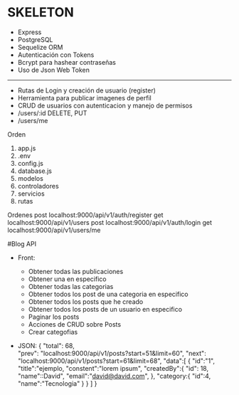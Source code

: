 # SKELETON

- Express
- PostgreSQL
- Sequelize ORM 
- Autenticación con Tokens
- Bcrypt para hashear contraseñas
- Uso de Json Web Token

---

- Rutas de Login y creación de usuario (register)
- Herramienta para publicar imagenes de perfil
- CRUD de usuarios con autenticacion y manejo de permisos
- /users/:id DELETE, PUT
- /users/me

Orden
1. app.js
2. .env
3. config.js
4. database.js
5. modelos
6. controladores
7. servicios
8. rutas

Ordenes
post localhost:9000/api/v1/auth/register
get localhost:9000/api/v1/users
post localhost:9000/api/v1/auth/login
get localhost:9000/api/v1/users/me

#Blog API
- Front:
    - Obtener todas las publicaciones
    - Obtener una en especifico
    - Obtener todas las categorias
    - Obtener todos los post de una categoria en especifico
    - Obtener todos los posts que he creado
    - Obtener todos los posts de un usuario en especifico
    - Paginar los posts
    - Acciones de CRUD sobre Posts
    - Crear categofias


- JSON:
    {
        "total": 68,    
        "prev": "localhost:9000/api/v1/posts?start=51&limit=60",
        "next": "localhost:9000/api/v1/posts?start=61&limit=68",
        "data":[
            {
                "id":"1",
                "title":"ejemplo,
                "constent":"lorem ipsum",
                "createdBy":{
                    "id": 18,
                    "name"::David",
                    "email":"david@david.com",
                },
                "category:{
                    "id":4,
                    "name":"Tecnologia"
                }
            }
        ]
    }



